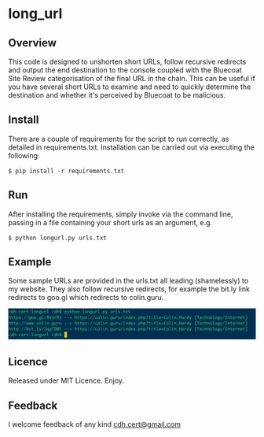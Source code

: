 # long_url

## Overview
This code is designed to unshorten short URLs, follow recursive redirects and output the end destination to the console coupled with the Bluecoat Site Review categorisation of the final URL in the chain. This can be useful if you have several short URLs to examine and need to quickly determine the destination and whether it's perceived by Bluecoat to be malicious.

## Install
There are a couple of requirements for the script to run correctly, as detailed in requirements.txt. Installation can be carried out via executing the following:

    $ pip install -r requirements.txt

## Run
After installing the requirements, simply invoke via the command line, passing in a file containing your short urls as an argument, e.g.

    $ python longurl.py urls.txt
    
## Example
Some sample URLs are provided in the urls.txt all leading (shamelessly) to my website. They also follow recursive redirects, for example the bit.ly link redirects to goo.gl which redirects to colin.guru. 

![example](example.png "Example")

## Licence
Released under MIT Licence. Enjoy.

## Feedback
I welcome feedback of any kind cdh.cert@gmail.com
